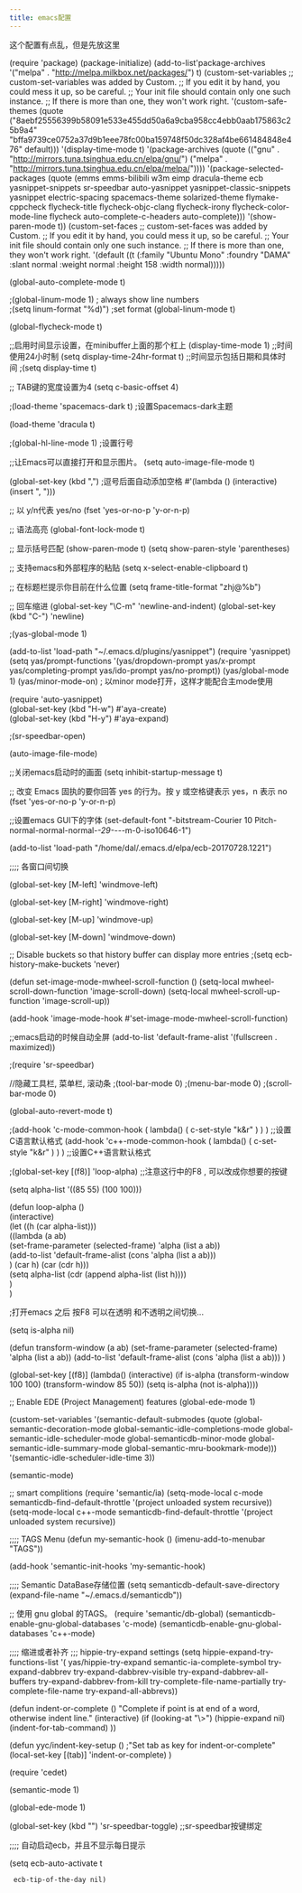 ```yaml
---
title: emacs配置
---
```

这个配置有点乱，但是先放这里
<!--more-->
(require 'package)
(package-initialize)
(add-to-list'package-archives '("melpa" . "http://melpa.milkbox.net/packages/") t)
(custom-set-variables
 ;; custom-set-variables was added by Custom.
 ;; If you edit it by hand, you could mess it up, so be careful.
 ;; Your init file should contain only one such instance.
 ;; If there is more than one, they won't work right.
 '(custom-safe-themes
   (quote
    ("8aebf25556399b58091e533e455dd50a6a9cba958cc4ebb0aab175863c25b9a4" "bffa9739ce0752a37d9b1eee78fc00ba159748f50dc328af4be661484848e476" default)))
 '(display-time-mode t)
 '(package-archives
   (quote
    (("gnu" . "http://mirrors.tuna.tsinghua.edu.cn/elpa/gnu/")
     ("melpa" . "http://mirrors.tuna.tsinghua.edu.cn/elpa/melpa/"))))
 '(package-selected-packages
   (quote
    (emms emms-bilibili w3m eimp dracula-theme ecb yasnippet-snippets sr-speedbar auto-yasnippet yasnippet-classic-snippets yasnippet electric-spacing spacemacs-theme solarized-theme flymake-cppcheck flycheck-title flycheck-objc-clang flycheck-irony flycheck-color-mode-line flycheck auto-complete-c-headers auto-complete)))
 '(show-paren-mode t))
(custom-set-faces
 ;; custom-set-faces was added by Custom.
 ;; If you edit it by hand, you could mess it up, so be careful.
 ;; Your init file should contain only one such instance.
 ;; If there is more than one, they won't work right.
 '(default ((t (:family "Ubuntu Mono" :foundry "DAMA" :slant normal :weight normal :height 158 :width normal)))))

(global-auto-complete-mode t)

;(global-linum-mode 1) ; always show line numbers                              
;(setq linum-format "%d)")  ;set format
(global-linum-mode t)

(global-flycheck-mode t)


;;启用时间显示设置，在minibuffer上面的那个杠上
(display-time-mode 1)
;;时间使用24小时制
(setq display-time-24hr-format t)
;;时间显示包括日期和具体时间
;(setq display-time t)

;; TAB键的宽度设置为4
(setq c-basic-offset 4)

;(load-theme 'spacemacs-dark t)  ;设置Spacemacs-dark主题

(load-theme 'dracula t)

;(global-hl-line-mode 1)   ;设置行号

;;让Emacs可以直接打开和显示图片。
(setq auto-image-file-mode t)


(global-set-key (kbd ",")   ;逗号后面自动添加空格
                #'(lambda ()
                    (interactive)
                    (insert ", ")))


;; 以 y/n代表 yes/no
(fset 'yes-or-no-p 'y-or-n-p) 

;; 语法高亮
(global-font-lock-mode t)

;; 显示括号匹配 
(show-paren-mode t)
(setq show-paren-style 'parentheses)

;; 支持emacs和外部程序的粘贴
(setq x-select-enable-clipboard t)

;; 在标题栏提示你目前在什么位置
(setq frame-title-format "zhj@%b") 

;; 回车缩进
(global-set-key "\C-m" 'newline-and-indent)
(global-set-key (kbd "C-<return>") 'newline)

;(yas-global-mode 1) 

(add-to-list 'load-path "~/.emacs.d/plugins/yasnippet")
(require 'yasnippet)
(setq yas/prompt-functions 
   '(yas/dropdown-prompt yas/x-prompt yas/completing-prompt yas/ido-prompt yas/no-prompt))
(yas/global-mode 1)
(yas/minor-mode-on) ; 以minor mode打开，这样才能配合主mode使用

(require 'auto-yasnippet)                                                           
(global-set-key (kbd "H-w") #'aya-create)                                           
(global-set-key (kbd "H-y") #'aya-expand)   



;(sr-speedbar-open)

(auto-image-file-mode)

;;关闭emacs启动时的画面
(setq inhibit-startup-message t)

;; 改变 Emacs 固执的要你回答 yes 的行为。按 y 或空格键表示 yes，n 表示 no
(fset 'yes-or-no-p 'y-or-n-p)

;;设置emacs GUI下的字体
(set-default-font "-bitstream-Courier 10 Pitch-normal-normal-normal-*-29-*-*-*-m-0-iso10646-1")

(add-to-list 'load-path "/home/dal/.emacs.d/elpa/ecb-20170728.1221")


;;;; 各窗口间切换

(global-set-key [M-left] 'windmove-left)

(global-set-key [M-right] 'windmove-right)

(global-set-key [M-up] 'windmove-up)

(global-set-key [M-down] 'windmove-down)




;; Disable buckets so that history buffer can display more entries
;(setq ecb-history-make-buckets 'never)

(defun set-image-mode-mwheel-scroll-function ()
  (setq-local mwheel-scroll-down-function 'image-scroll-down)
  (setq-local mwheel-scroll-up-function 'image-scroll-up))

(add-hook 'image-mode-hook #'set-image-mode-mwheel-scroll-function)

;;emacs启动的时候自动全屏
(add-to-list 'default-frame-alist '(fullscreen . maximized))

;(require 'sr-speedbar)

//隐藏工具栏, 菜单栏, 滚动条
;(tool-bar-mode 0) 
;(menu-bar-mode 0) 
;(scroll-bar-mode 0) 


(global-auto-revert-mode t)

;(add-hook 'c-mode-common-hook ( lambda() ( c-set-style "k&r" ) ) ) ;;设置C语言默认格式
(add-hook 'c++-mode-common-hook ( lambda() ( c-set-style "k&r" ) ) ) ;;设置C++语言默认格式

;(global-set-key [(f8)] 'loop-alpha)  ;;注意这行中的F8 , 可以改成你想要的按键    
    
(setq alpha-list '((85 55) (100 100)))    
    
(defun loop-alpha ()    
  (interactive)    
  (let ((h (car alpha-list)))                    
    ((lambda (a ab)    
       (set-frame-parameter (selected-frame) 'alpha (list a ab))    
       (add-to-list 'default-frame-alist (cons 'alpha (list a ab)))    
       ) (car h) (car (cdr h)))    
    (setq alpha-list (cdr (append alpha-list (list h))))    
    )    
)    
  
  
;打开emacs 之后 按F8 可以在透明 和不透明之间切换...   

(setq is-alpha nil) 

(defun transform-window (a ab) 
  (set-frame-parameter (selected-frame) 'alpha (list a ab)) 
  (add-to-list 'default-frame-alist (cons 'alpha (list a ab))) 
) 

(global-set-key [(f8)] (lambda() 
                         (interactive) 
                         (if is-alpha 
                             (transform-window 100 100) 
                           (transform-window 85 50)) 
                         (setq is-alpha (not is-alpha)))) 




;; Enable EDE (Project Management) features
(global-ede-mode 1)


(custom-set-variables
'(semantic-default-submodes (quote (global-semantic-decoration-mode global-semantic-idle-completions-mode
global-semantic-idle-scheduler-mode global-semanticdb-minor-mode
global-semantic-idle-summary-mode global-semantic-mru-bookmark-mode)))
'(semantic-idle-scheduler-idle-time 3))

(semantic-mode)

;; smart complitions
(require 'semantic/ia)
(setq-mode-local c-mode semanticdb-find-default-throttle
'(project unloaded system recursive))
(setq-mode-local c++-mode semanticdb-find-default-throttle
'(project unloaded system recursive))

;;;; TAGS Menu
(defun my-semantic-hook ()
(imenu-add-to-menubar "TAGS"))

(add-hook 'semantic-init-hooks 'my-semantic-hook)

;;;; Semantic DataBase存储位置
(setq semanticdb-default-save-directory
(expand-file-name "~/.emacs.d/semanticdb"))

;; 使用 gnu global 的TAGS。
(require 'semantic/db-global)
(semanticdb-enable-gnu-global-databases 'c-mode)
(semanticdb-enable-gnu-global-databases 'c++-mode)

;;;; 缩进或者补齐
;;; hippie-try-expand settings
(setq hippie-expand-try-functions-list
'(
yas/hippie-try-expand
semantic-ia-complete-symbol
try-expand-dabbrev
try-expand-dabbrev-visible
try-expand-dabbrev-all-buffers
try-expand-dabbrev-from-kill
try-complete-file-name-partially
try-complete-file-name
try-expand-all-abbrevs))

(defun indent-or-complete ()
"Complete if point is at end of a word, otherwise indent line."
(interactive)
(if (looking-at "\\>")
(hippie-expand nil)
(indent-for-tab-command)
))

(defun yyc/indent-key-setup ()
;"Set tab as key for indent-or-complete"
(local-set-key [(tab)] 'indent-or-complete)
)

(require 'cedet)

(semantic-mode 1)

(global-ede-mode 1)

(global-set-key (kbd "<f5>") 'sr-speedbar-toggle) ;;sr-speedbar按键绑定


;;;; 自动启动ecb，并且不显示每日提示

(setq ecb-auto-activate t

     ecb-tip-of-the-day nil)
